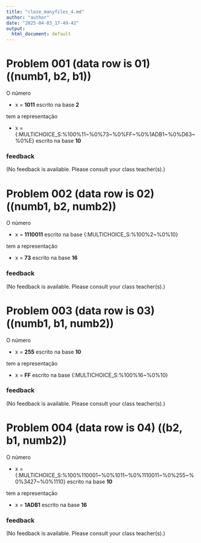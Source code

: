 ```yaml
---
title: "cloze_manyfiles_4.md"
author: "author"
date: "2025-04-03_17-49-42"
output:
  html_document: default
---
```



# Problem 001 (data row is 01) ((numb1, b2, b1))


O número 

* x = **1011** escrito na base **2**

tem a representação

* x = {:MULTICHOICE_S:%100%11\~%0%73\~%0%FF\~%0%1ADB1\~%0%D63\~%0%E} escrito na base **10**





### feedback


(No feedback is available. Please consult your class teacher(s).)




# Problem 002 (data row is 02) ((numb1, b2, numb2))


O número 

* x = **1110011** escrito na base {:MULTICHOICE_S:%100%2\~%0%10}

tem a representação

* x = **73** escrito na base **16**





### feedback


(No feedback is available. Please consult your class teacher(s).)




# Problem 003 (data row is 03) ((numb1, b1, numb2))


O número 

* x = **255** escrito na base **10**

tem a representação

* x = **FF** escrito na base {:MULTICHOICE_S:%100%16\~%0%10}





### feedback


(No feedback is available. Please consult your class teacher(s).)




# Problem 004 (data row is 04) ((b2, b1, numb2))


O número 

* x = {:MULTICHOICE_S:%100%110001\~%0%1011\~%0%1110011\~%0%255\~%0%3427\~%0%1110} escrito na base **10**

tem a representação

* x = **1ADB1** escrito na base **16**





### feedback


(No feedback is available. Please consult your class teacher(s).)


